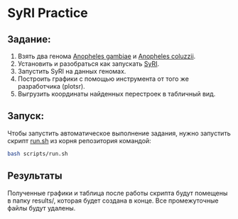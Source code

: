 # SyRI Practice
## Задание:
1) Взять два генома [Anopheles gambiae](https://github.com/Matrixoid/syri-practice/blob/master/genomes/GCF_943734735.2_idAnoGambNW_F1_1_genomic.fna) и [Anopheles coluzzii](https://github.com/Matrixoid/syri-practice/blob/master/genomes/GCF_016920705.1_AcolMOP1_genomic.fna).
2) Установить и разобраться как запускать [SyRI](https://github.com/schneebergerlab/syri).
3) Запустить SyRI на данных геномах.
4) Построить графики с помощью инструмента от того же разработчика (plotsr).
5) Выгрузить координаты найденных перестроек в табличный вид.

## Запуск:
Чтобы запустить автоматическое выполнение задания, нужно запустить скрипт [run.sh](https://github.com/Matrixoid/syri-practice/blob/master/scripts/run.sh) из корня репозитория командой:
```bash
bash scripts/run.sh
```

## Результаты
Полученные графики и таблица после работы скрипта будут помещены в папку results/, которая будет создана в конце. Все промежуточные файлы будут удалены.
